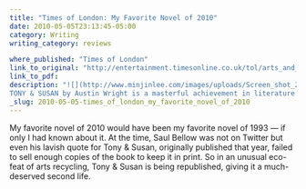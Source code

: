 ```yaml
---
title: "Times of London: My Favorite Novel of 2010"
date: 2010-05-05T23:13:45-05:00
category: Writing
writing_category: reviews

where_published: "Times of London"
link_to_original: "http://entertainment.timesonline.co.uk/tol/arts_and_entertainment/books/fiction/article7111534.ece"
link_to_pdf:
description: "![](http://www.minjinlee.com/images/uploads/Screen_shot_2010-05-11_at_9.57.06_AM.png)
TONY & SUSAN by Austin Wright is a masterful achievement in literature: [Times Online](http://entertainment.timesonline.co.uk/tol/arts_and_entertainment/books/fiction/article7111534.ece)"
_slug: 2010-05-05-times_of_london_my_favorite_novel_of_2010
---
```


My favorite novel of 2010 would have been my favorite novel of 1993 — if only I had known about it. At the time, Saul Bellow was not on Twitter but even his lavish quote for Tony & Susan, originally published that year, failed to sell enough copies of the book to keep it in print. So in an unusual eco-feat of arts recycling, Tony & Susan is being republished, giving it a much-deserved second life.
